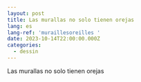 ```yaml
---
layout: post
title: Las murallas no solo tienen orejas
lang: es
lang-ref: 'muraillesoreilles '
date: 2023-10-14T22:00:00.000Z
categories:
  - dessin
---
```


Las murallas no solo tienen orejas
